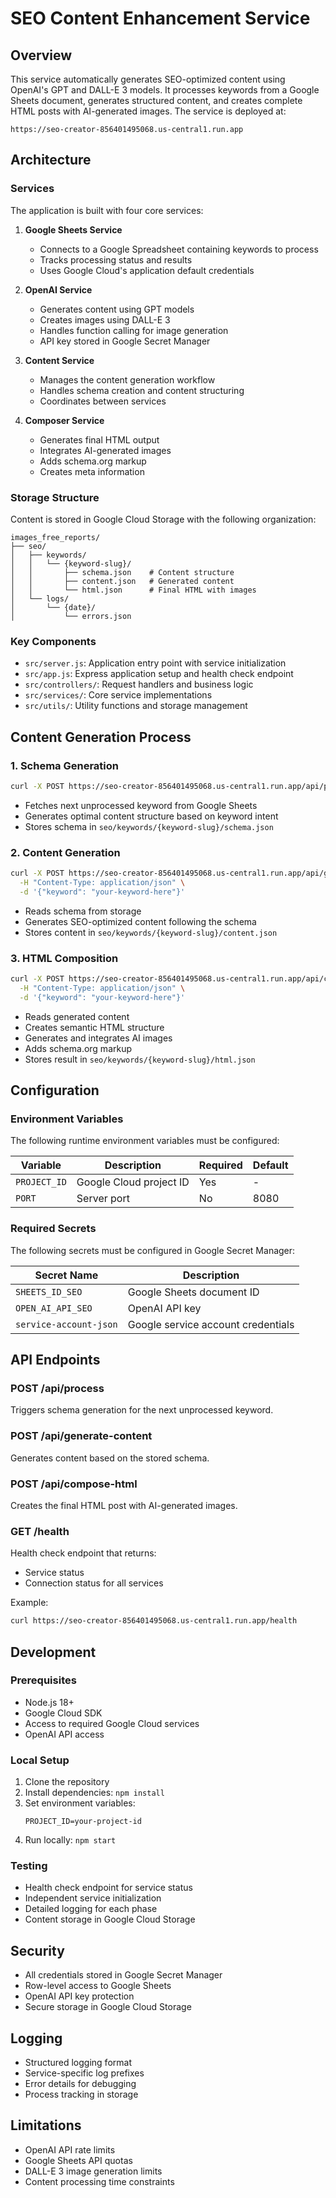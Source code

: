 # SEO Content Enhancement Service

## Overview
This service automatically generates SEO-optimized content using OpenAI's GPT and DALL-E 3 models. It processes keywords from a Google Sheets document, generates structured content, and creates complete HTML posts with AI-generated images. The service is deployed at:

```
https://seo-creator-856401495068.us-central1.run.app
```

## Architecture

### Services
The application is built with four core services:

1. **Google Sheets Service**
   - Connects to a Google Spreadsheet containing keywords to process
   - Tracks processing status and results
   - Uses Google Cloud's application default credentials

2. **OpenAI Service**
   - Generates content using GPT models
   - Creates images using DALL-E 3
   - Handles function calling for image generation
   - API key stored in Google Secret Manager

3. **Content Service**
   - Manages the content generation workflow
   - Handles schema creation and content structuring
   - Coordinates between services

4. **Composer Service**
   - Generates final HTML output
   - Integrates AI-generated images
   - Adds schema.org markup
   - Creates meta information

### Storage Structure
Content is stored in Google Cloud Storage with the following organization:

```
images_free_reports/
├── seo/
│   ├── keywords/
│   │   └── {keyword-slug}/
│   │       ├── schema.json    # Content structure
│   │       ├── content.json   # Generated content
│   │       └── html.json      # Final HTML with images
│   └── logs/
│       └── {date}/
│           └── errors.json
```

### Key Components

- `src/server.js`: Application entry point with service initialization
- `src/app.js`: Express application setup and health check endpoint
- `src/controllers/`: Request handlers and business logic
- `src/services/`: Core service implementations
- `src/utils/`: Utility functions and storage management

## Content Generation Process

### 1. Schema Generation
```bash
curl -X POST https://seo-creator-856401495068.us-central1.run.app/api/process
```
- Fetches next unprocessed keyword from Google Sheets
- Generates optimal content structure based on keyword intent
- Stores schema in `seo/keywords/{keyword-slug}/schema.json`

### 2. Content Generation
```bash
curl -X POST https://seo-creator-856401495068.us-central1.run.app/api/generate-content \
  -H "Content-Type: application/json" \
  -d '{"keyword": "your-keyword-here"}'
```
- Reads schema from storage
- Generates SEO-optimized content following the schema
- Stores content in `seo/keywords/{keyword-slug}/content.json`

### 3. HTML Composition
```bash
curl -X POST https://seo-creator-856401495068.us-central1.run.app/api/compose-html \
  -H "Content-Type: application/json" \
  -d '{"keyword": "your-keyword-here"}'
```
- Reads generated content
- Creates semantic HTML structure
- Generates and integrates AI images
- Adds schema.org markup
- Stores result in `seo/keywords/{keyword-slug}/html.json`

## Configuration

### Environment Variables
The following runtime environment variables must be configured:

| Variable | Description | Required | Default |
|----------|-------------|----------|---------|
| `PROJECT_ID` | Google Cloud project ID | Yes | - |
| `PORT` | Server port | No | 8080 |

### Required Secrets
The following secrets must be configured in Google Secret Manager:

| Secret Name | Description |
|-------------|-------------|
| `SHEETS_ID_SEO` | Google Sheets document ID |
| `OPEN_AI_API_SEO` | OpenAI API key |
| `service-account-json` | Google service account credentials |

## API Endpoints

### POST /api/process
Triggers schema generation for the next unprocessed keyword.

### POST /api/generate-content
Generates content based on the stored schema.

### POST /api/compose-html
Creates the final HTML post with AI-generated images.

### GET /health
Health check endpoint that returns:
- Service status
- Connection status for all services

Example:
```bash
curl https://seo-creator-856401495068.us-central1.run.app/health
```

## Development

### Prerequisites
- Node.js 18+
- Google Cloud SDK
- Access to required Google Cloud services
- OpenAI API access

### Local Setup
1. Clone the repository
2. Install dependencies: `npm install`
3. Set environment variables:
   ```
   PROJECT_ID=your-project-id
   ```
4. Run locally: `npm start`

### Testing
- Health check endpoint for service status
- Independent service initialization
- Detailed logging for each phase
- Content storage in Google Cloud Storage

## Security
- All credentials stored in Google Secret Manager
- Row-level access to Google Sheets
- OpenAI API key protection
- Secure storage in Google Cloud Storage

## Logging
- Structured logging format
- Service-specific log prefixes
- Error details for debugging
- Process tracking in storage

## Limitations
- OpenAI API rate limits
- Google Sheets API quotas
- DALL-E 3 image generation limits
- Content processing time constraints